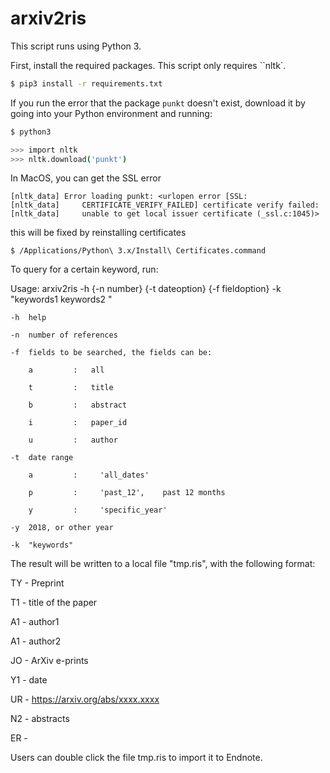 # arxiv2ris

This script runs using Python 3.

First, install the required packages. This script only requires ``nltk`.

```bash
$ pip3 install -r requirements.txt
```

If you run the error that the package ``punkt`` doesn't exist, download it by going into your Python environment and running:

```bash
$ python3

>>> import nltk
>>> nltk.download('punkt')
```

In MacOS, you can get the SSL error

```
[nltk_data] Error loading punkt: <urlopen error [SSL:
[nltk_data]     CERTIFICATE_VERIFY_FAILED] certificate verify failed:
[nltk_data]     unable to get local issuer certificate (_ssl.c:1045)>
```

this will be fixed by reinstalling certificates
```shell
$ /Applications/Python\ 3.x/Install\ Certificates.command
```


To query for a certain keyword, run:

Usage: arxiv2ris -h {-n number} {-t dateoption} {-f fieldoption} -k "keywords1 keywords2 " 

	-h  help
	
	-n  number of references
	
	-f  fields to be searched, the fields can be:
	
		a         :   all
		
		t         :   title
		
		b         :   abstract
		
		i         :   paper_id
		
		u         :   author   
		
	-t  date range   
	
		a         :     'all_dates'
		
		p         :     'past_12',    past 12 months
		
		y         :     'specific_year'

	-y  2018, or other year
	
	-k  "keywords"

The result will be written to a local file "tmp.ris", with the following format:

TY  - Preprint

T1  - title of the paper

A1  - author1

A1  - author2

JO  - ArXiv e-prints

Y1  - date

UR  - https://arxiv.org/abs/xxxx.xxxx

N2  - abstracts

ER  -

Users can double click the file tmp.ris to import it to Endnote.
